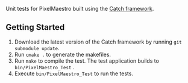 Unit tests for PixelMaestro built using the [Catch framework](https://github.com/philsquared/Catch).

## Getting Started
1. Download the latest version of the Catch framework by running `git submodule update`.
2. Run `cmake .` to generate the makefiles.
3. Run `make` to compile the test. The test application builds to `bin/PixelMaestro_Test` .
4. Execute `bin/PixelMaestro_Test` to run the tests.
